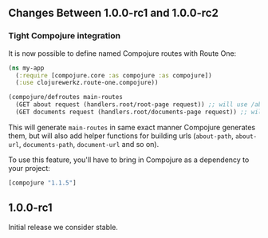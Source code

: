 ## Changes Between 1.0.0-rc1 and 1.0.0-rc2

### Tight Compojure integration

It is now possible to define named Compojure routes with Route One:

```clj
(ns my-app
  (:require [compojure.core :as compojure :as compojure])
  (:use clojurewerkz.route-one.compojure))

(compojure/defroutes main-routes
  (GET about request (handlers.root/root-page request)) ;; will use /about as a template
  (GET documents request (handlers.root/documents-page request)) ;; will use /documents as a template)
```

This will generate `main-routes` in same exact manner Compojure
generates them, but will also add helper functions for building urls
(`about-path`, `about-url`, `documents-path`, `document-url` and so
on).

To use this feature, you'll have to bring in Compojure as a dependency
to your project:

```clj
[compojure "1.1.5"]
```


## 1.0.0-rc1

Initial release we consider stable.
